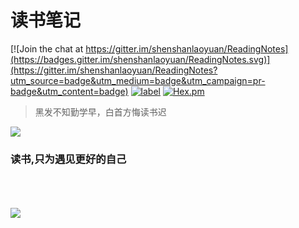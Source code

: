 # 读书笔记
[![Join the chat at https://gitter.im/shenshanlaoyuan/ReadingNotes](https://badges.gitter.im/shenshanlaoyuan/ReadingNotes.svg)](https://gitter.im/shenshanlaoyuan/ReadingNotes?utm_source=badge&utm_medium=badge&utm_campaign=pr-badge&utm_content=badge)
[![label](https://img.shields.io/github/issues-raw/badges/shields/website.svg?maxAge=2592000)](https://github.com/shenshanlaoyuan/ReadingNotes/issues)
[![Hex.pm](https://img.shields.io/hexpm/l/plug.svg?maxAge=2592000)](https://github.com/shenshanlaoyuan/ReadingNotes/blob/master/LICENSE)

> 黑发不知勤学早，白首方悔读书迟

![](http://7xs5l8.com1.z0.glb.clouddn.com/001M87BZgy6YopLYDljb5&690.jpg)
### 读书,只为遇见更好的自己

<br><br><br><a target="_blank" href="http://mail.qq.com/cgi-bin/qm_share?t=qm_mailme&email=Kl1GHkBqTEVSR0tDRgRJRUc" style="text-decoration:none;"><img src="http://rescdn.qqmail.com/zh_CN/htmledition/images/function/qm_open/ico_mailme_02.png" align="left"/></a>




